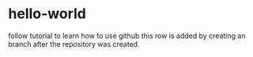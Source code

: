# hello-world
follow tutorial to learn how to use github
this row is added by creating an branch after the repository was created.
